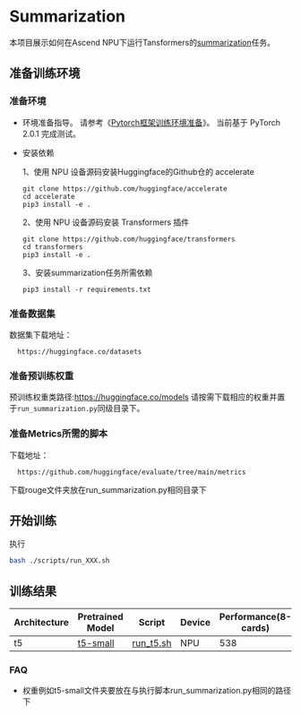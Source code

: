 # Summarization

本项目展示如何在Ascend NPU下运行Tansformers的[summarization](https://github.com/huggingface/transformers/tree/main/examples/pytorch/summarization)任务。

## 准备训练环境
### 准备环境
- 环境准备指导。
  请参考《[Pytorch框架训练环境准备](https://www.hiascend.com/document/detail/zh/ModelZoo/pytorchframework/ptes)》。
  当前基于 PyTorch 2.0.1 完成测试。
- 安装依赖
  
  1、使用 NPU 设备源码安装Huggingface的Github仓的 accelerate
  ```text
  git clone https://github.com/huggingface/accelerate
  cd accelerate
  pip3 install -e .
  ```
  2、使用 NPU 设备源码安装 Transformers 插件
  ```text
  git clone https://github.com/huggingface/transformers
  cd transformers
  pip3 install -e .
  ```

  3、安装summarization任务所需依赖
  ```text
  pip3 install -r requirements.txt
  ```

### 准备数据集
数据集下载地址：
```text
  https://huggingface.co/datasets
```

### 准备预训练权重
预训练权重类路径:https://huggingface.co/models
请按需下载相应的权重并置于`run_summarization.py`同级目录下。

### 准备Metrics所需的脚本
下载地址：
```text
  https://github.com/huggingface/evaluate/tree/main/metrics
```
下载rouge文件夹放在run_summarization.py相同目录下

## 开始训练
执行
```bash
bash ./scripts/run_XXX.sh
```

## 训练结果

| Architecture | Pretrained Model                                    | Script                                                                                                    | Device | Performance(8-cards) | Rouge1 | Rouge2 | RougeL | RougeLsum |
|--------------|-----------------------------------------------------|-----------------------------------------------------------------------------------------------------------|--------|----------------------|--------|--------|--------|-----------|
| t5           | [t5-small](https://huggingface.co/t5-small)         | [run_t5.sh](https://gitee.com/ascend/transformers/tree/develop/examples/summarization/scripts/run_t5.sh)  | NPU  | 538                  | 0.4131 | 0.1891 | 0.2924 | 0.3849    |



### FAQ
- 权重例如t5-small文件夹要放在与执行脚本run_summarization.py相同的路径下


